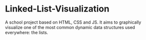 # Linked-List-Visualization
A school project based on HTML, CSS and JS. It aims to graphically visualize one of the most common dynamic data structures used everywhere: the lists.
